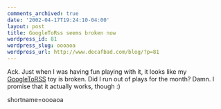 ```yaml
---
comments_archived: true
date: '2002-04-17T19:24:10-04:00'
layout: post
title: GoogleToRss seems broken now
wordpress_id: 81
wordpress_slug: oooaoa
wordpress_url: http://www.decafbad.com/blog/?p=81
---
```

<p>Ack.  Just when I was having fun playing with it, it looks like my <a href="http://www.decafbad.com/twiki/bin/view/Main/GoogleToRSS">GoogleToRSS</a> toy is broken.  Did I run out of plays for the month?  Damn.  I promise that it actually works, though :)</p>
<!--more-->
shortname=oooaoa
